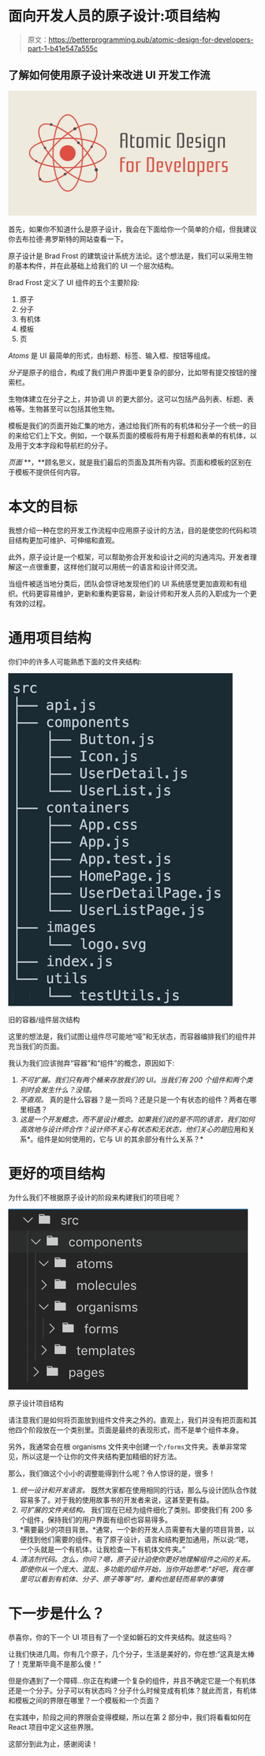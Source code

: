 # 面向开发人员的原子设计:项目结构

> 原文：<https://betterprogramming.pub/atomic-design-for-developers-part-1-b41e547a555c>

## 了解如何使用原子设计来改进 UI 开发工作流

![](img/f4b183e7f421e282611c9e419d00fdb2.png)

首先，如果你不知道什么是原子设计，我会在下面给你一个简单的介绍，但我建议你去布拉德·弗罗斯特的网站查看一下。

原子设计是 Brad Frost 的建筑设计系统方法论。这个想法是，我们可以采用生物的基本构件，并在此基础上给我们的 UI 一个层次结构。

Brad Frost 定义了 UI 组件的五个主要阶段:

1.  原子
2.  分子
3.  有机体
4.  模板
5.  页

*Atoms* 是 UI 最简单的形式，由标题、标签、输入框、按钮等组成。

*分子*是原子的组合，构成了我们用户界面中更复杂的部分，比如带有提交按钮的搜索栏。

生物体建立在分子之上，并协调 UI 的更大部分。这可以包括产品列表、标题、表格等。生物甚至可以包括其他生物。

模板是我们的页面开始汇集的地方，通过给我们所有的有机体和分子一个统一的目的来给它们上下文。例如，一个联系页面的模板将有用于标题和表单的有机体，以及用于文本字段和导航栏的分子。

*页面* **，**顾名思义，就是我们最后的页面及其所有内容。页面和模板的区别在于模板不提供任何内容。

# 本文的目标

我想介绍一种在您的开发工作流程中应用原子设计的方法，目的是使您的代码和项目结构更加可维护、可伸缩和直观。

此外，原子设计是一个框架，可以帮助弥合开发和设计之间的沟通鸿沟。开发者理解这一点很重要，这样他们就可以用统一的语言和设计师交流。

当组件被适当地分类后，团队会惊讶地发现他们的 UI 系统感觉更加直观和有组织。代码更容易维护，更新和重构更容易，新设计师和开发人员的入职成为一个更有效的过程。

# 通用项目结构

你们中的许多人可能熟悉下面的文件夹结构:

![](img/5a897009ee5f0d786d3740ac14a2ae8a.png)

旧的容器/组件层次结构

这里的想法是，我们试图让组件尽可能地“哑”和无状态，而容器编排我们的组件并充当我们的页面。

我认为我们应该抛弃“容器”和“组件”的概念，原因如下:

1.  *不可扩展。我们只有两个桶来存放我们的 UI。当我们有 200 个组件和两个类别时会发生什么？没错。*
2.  *不直观。* 真的是什么容器？是一页吗？还是只是一个有状态的组件？两者在哪里相遇？
3.  *这是一个开发概念，而不是设计概念。如果我们说的是不同的语言，我们如何高效地与设计师合作？设计师不关心有状态和无状态，他们关心的是*应用和关系*。组件是如何使用的，它与 UI 的其余部分有什么关系？*

# 更好的项目结构

为什么我们不根据原子设计的阶段来构建我们的项目呢？

![](img/01493ef8ded9cb57fca5771d326bfd21.png)

原子设计项目结构

请注意我们是如何将页面放到组件文件夹之外的。直观上，我们并没有把页面和其他四个阶段放在一个类别里。页面是最终的表现形式，而不是单个组件本身。

另外，我通常会在根 organisms 文件夹中创建一个`/forms`文件夹。表单非常常见，所以这是一个让你的文件夹结构更加精细的好方法。

那么，我们做这个小小的调整能得到什么呢？令人惊讶的是，很多！

1.  *统一设计和开发语言。* 既然大家都在使用相同的行话，那么与设计团队合作就容易多了。对于我的使用故事书的开发者来说，这甚至更有益。
2.  *可扩展的文件夹结构。* 我们现在已经为组件细化了类别。即使我们有 200 多个组件，保持我们的用户界面有组织也容易得多。
3.  *需要最少的项目背景。*通常，一个新的开发人员需要有大量的项目背景，以便找到他们需要的组件。有了原子设计，语言和结构更加通用，所以说:“嗯，一个头就是一个有机体，让我检查一下有机体文件夹。”
4.  *清洁剂代码。怎么，你问？嗯，原子设计迫使你更好地理解组件之间的关系。即使你从一个庞大、混乱、多功能的组件开始，当你开始思考:“好吧，我在哪里可以看到有机体、分子、原子等等”时，重构也是轻而易举的事情*

# 下一步是什么？

恭喜你，你的下一个 UI 项目有了一个坚如磐石的文件夹结构。就这些吗？

让我们快进几周。你有几个原子，几个分子，生活是美好的，你在想:“这真是太棒了！克里斯毕竟不是那么傻！”

但是你遇到了一个障碍…你正在构建一个复杂的组件，并且不确定它是一个有机体还是一个分子。分子可以有状态吗？分子什么时候变成有机体？就此而言，有机体和模板之间的界限在哪里？一个模板和一个页面？

在实践中，阶段之间的界限会变得模糊，所以在第 2 部分中，我们将看看如何在 React 项目中定义这些界限。

这部分到此为止，感谢阅读！